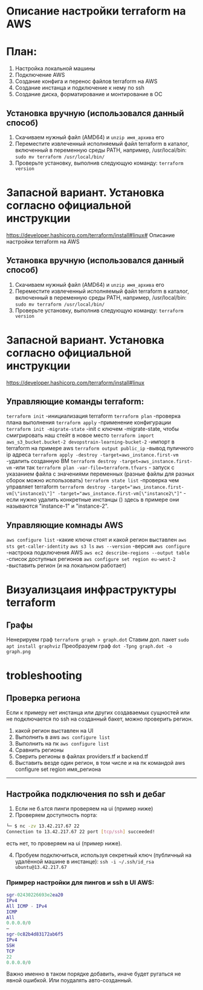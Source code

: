 # Описание настройки terraform на AWS
# План:
1. Настройка локальной машины
2. Подключение AWS
3. Создание конфига и перенос файлов terraform на AWS
4. Создание инстанца и подключение к нему по ssh
5. Создание диска, форматирование и монтирование в ОС

## Установка вручную (использовался данный способ)
1. Скачиваем нужный файл (AMD64) и `unzip имя_архива` его
2. Переместите извлеченный исполняемый файл terraform в каталог, включенный в переменную среды PATH, например, /usr/local/bin:
`sudo mv terraform /usr/local/bin/`
3. Проверьте установку, выполнив следующую команду:
`terraform version`


# Запасной вариант. Установка согласно официальной инструкции
https://developer.hashicorp.com/terraform/install#linux# Описание настройки terraform на AWS

## Установка вручную (использовался данный способ)
1. Скачиваем нужный файл (AMD64) и `unzip имя_архива` его
2. Переместите извлеченный исполняемый файл terraform в каталог, включенный в переменную среды PATH, например, /usr/local/bin:
`sudo mv terraform /usr/local/bin/`
3. Проверьте установку, выполнив следующую команду:
`terraform version`


# Запасной вариант. Установка согласно официальной инструкции
https://developer.hashicorp.com/terraform/install#linux

## Управляющие команды terraform:

`terraform init` -инициализация terraform
`terraform plan` -проверка плана выполнения
`terraform apply` -применение конфигурации
`terraform init -migrate-state` -init с ключем -migrate-state, чтобы смигрировать наш 
стейт в новое место
`terraform import aws_s3_bucket.bucket-2 devopstrain-learning-bucket-2` -импорт в terraform на примере aws
`terraform output public_ip` -вывод пуличного ip адреса
`terraform apply -destroy -target=aws_instance.first-vm` -удалить созданную ВМ
`terraform destroy -target=aws_instance.first-vm` -или так
`terraform plan -var-file=terraform.tfvars` - запуск с указанием файла с значениями переменных (разные файлы для разных сборок можно использовать)
`terraform state list` -проверка чем управляет terraform
`terraform destroy -target="aws_instance.first-vm[\"instance1\"]" -target="aws_instance.first-vm[\"instance2\"]"` - если нужно удалить конкретные инстанцы () здесь в примере они называются "instance-1" и "instance-2".


## Управляющие комнады AWS

`aws configure list` -какие ключи стоят и какой регион выставлен
`aws sts get-caller-identity` 
`aws s3 ls`
`aws --version` -версия
`aws configure` -настрока подключения AWS
`aws ec2 describe-regions --output table` -список доступных регионов
`aws configure set region eu-west-2` -выставить регион (и на локальном работает)


# Визуализцаия инфраструктуры terraform
## Графы
Ненерируем граф
`terraform graph > graph.dot`
Ставим доп. пакет
`sudo apt install graphviz`
Преобразуем граф
`dot -Tpng graph.dot -o graph.png`


# trobleshooting
## Проверка региона
Если к примеру нет инстанца или других создаваемых сущностей или не подключается по ssh на созданный бакет, можно проверить регион.
1. какой регион выставлен на UI
2. Выполнить в aws `aws configure list`
3. Выполнить на пк `aws configure list`
4. Сравнить регионы
5. Сверить регионы в файлах providers.tf и backend.tf 
6. Выставить везде один регион, в том числе и на пк командой aws configure set region имя_региона

----
## Настройка подключения по ssh и дебаг

1. Если не б.ьтся пинги проверяем на ui (пример ниже)
2. Проверяем доступность порта:
```bash
└─ $ nc -zv 13.42.217.67 22 
Connection to 13.42.217.67 22 port [tcp/ssh] succeeded!
```
есть нет, то проверяем на ui (пример ниже).


4. Пробуем подключиться, используя секретный ключ (публичный на удалённой машине в инстанце):
`ssh -i ~/.ssh/id_rsa ubuntu@13.42.217.67`

### Примрер настройки для пингов и ssh в UI AWS:
```m
sgr-02430226693e2ea20
IPv4
All ICMP - IPv4
ICMP
All
0.0.0.0/0
–
sgr-0c82b4d83172ab6f5
IPv4
SSH
TCP
22
0.0.0.0/0
```
Важно именно в таком порядке добавить, иначе будет ругаться не явной ошибкой. Или поудалять авто-созданный.
